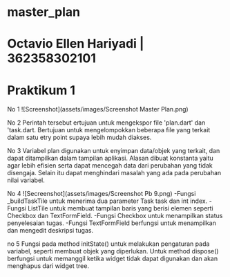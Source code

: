 # master_plan

# Octavio Ellen Hariyadi | 362358302101

# Praktikum 1
No 1
![Screenshot](assets/images/Screenshot Master Plan.png)

No 2
Perintah tersebut ertujuan untuk mengekspor file 'plan.dart' dan 'task.dart. Bertujuan untuk mengelompokkan beberapa file yang terkait dalam satu etry point supaya lebih mudah diakses. 

No 3
Variabel plan digunakan untuk enyimpan data/objek yang terkait, dan dapat ditampilkan dalam tampilan aplikasi. Alasan dibuat konstanta yaitu agar lebih efisien serta dapat mencegah data dari perubahan yang tidak disengaja. Selain itu dapat menghindari masalah yang ada pada perubahan nilai variabel. 

No 4
![Secreenshot](assets/images/Screenshot Pb 9.png)
-Fungsi _buildTaskTile untuk menerima dua parameter Task task dan int index.
-Fungsi ListTile untuk membuat tampilan baris yang berisi elemen seperti Checkbox dan TextFormField.
-Fungsi Checkbox untuk menampilkan status penyelesaian tugas. 
-Fungsi TextFormField berfungsi untuk menampilkan dan mengedit deskripsi tugas. 

no 5
Fungsi pada method initState() untuk melakukan pengaturan pada variabel, seperti membuat objek yang diperlukan. Untuk method dispose() berfungsi untuk memanggil ketika widget tidak dapat digunakan dan akan menghapus dari widget tree.
